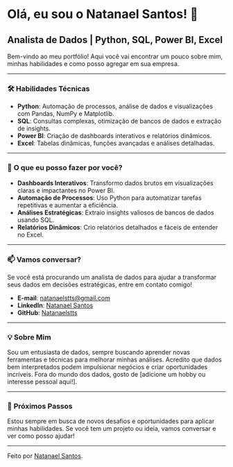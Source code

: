 # Olá, eu sou o Natanael Santos! 👋

## Analista de Dados | Python, SQL, Power BI, Excel

Bem-vindo ao meu portfólio! Aqui você vai encontrar um pouco sobre mim, minhas habilidades e como posso agregar em sua empresa.

---

### 🛠️ **Habilidades Técnicas**

- **Python**: Automação de processos, análise de dados e visualizações com Pandas, NumPy e Matplotlib.
- **SQL**: Consultas complexas, otimização de bancos de dados e extração de insights.
- **Power BI**: Criação de dashboards interativos e relatórios dinâmicos.
- **Excel**: Tabelas dinâmicas, funções avançadas e análises detalhadas.

---

### 🌟 **O que eu posso fazer por você?**

- **Dashboards Interativos**: Transformo dados brutos em visualizações claras e impactantes no Power BI.
- **Automação de Processos**: Uso Python para automatizar tarefas repetitivas e aumentar a eficiência.
- **Análises Estratégicas**: Extraio insights valiosos de bancos de dados usando SQL.
- **Relatórios Dinâmicos**: Crio relatórios detalhados e fáceis de entender no Excel.

---


### 📫 **Vamos conversar?**

Se você está procurando um analista de dados para ajudar a transformar seus dados em decisões estratégicas, entre em contato comigo!

- **E-mail**: [natanaelstts@gmail.com](mailto:natanaelstts@gmail.com)
- **LinkedIn**: [Natanael Santos](https://www.linkedin.com/in/natanaelstts/)
- **GitHub**: [Natanaelstts](https://github.com/Natanaelstts)

---

### 💡 **Sobre Mim**

Sou um entusiasta de dados, sempre buscando aprender novas ferramentas e técnicas para melhorar minhas análises. Acredito que dados bem interpretados podem impulsionar negócios e criar oportunidades incríveis. Fora do mundo dos dados, gosto de [adicione um hobby ou interesse pessoal aqui!].

---

### 📌 **Próximos Passos**

Estou sempre em busca de novos desafios e oportunidades para aplicar minhas habilidades. Se você tem um projeto ou ideia, vamos conversar e ver como posso ajudar!

---

Feito por [Natanael Santos](https://github.com/Natanaelstts).
